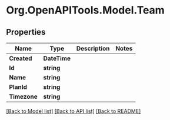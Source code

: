 
# Org.OpenAPITools.Model.Team

## Properties

Name | Type | Description | Notes
------------ | ------------- | ------------- | -------------
**Created** | **DateTime** |  | 
**Id** | **string** |  | 
**Name** | **string** |  | 
**PlanId** | **string** |  | 
**Timezone** | **string** |  | 

[[Back to Model list]](../README.md#documentation-for-models)
[[Back to API list]](../README.md#documentation-for-api-endpoints)
[[Back to README]](../README.md)

